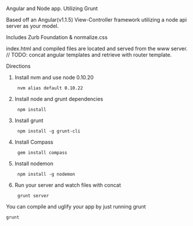 Angular and Node app. Utilizing Grunt

Based off an Angular(v1.1.5) View-Controller framework utilizing a node api server as your model.

Includes Zurb Foundation & normalize.css

index.html and compiled files are located and served from the www server. 
// TODO: concat angular templates and retrieve with router template.

Directions

1. Install nvm and use node 0.10.20

        nvm alias default 0.10.22

2. Install node and grunt dependencies

        npm install

3. Install grunt

        npm install -g grunt-cli

4. Install Compass

        gem install compass

5. Install nodemon

        npm install -g nodemon

6. Run your server and watch files with concat

        grunt server

You can compile and uglify your app by just running grunt

    grunt
